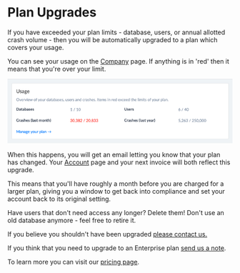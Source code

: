 # Plan Upgrades

If you have exceeded your plan limits - database, users, or annual allotted crash volume - then you will be automatically upgraded to a plan which covers your usage.

You can see your usage on the [Company](https://app.bugsplat.com/v2/company) page. If anything is in 'red' then it means that you're over your limit.

![Company Plan Usage](../../.gitbook/assets/company-plan-usage.png)

When this happens, you will get an email letting you know that your plan has changed. Your [Account](https://app.bugsplat.com/v2/account) page and your next invoice will both reflect this upgrade.

This means that you'll have roughly a month before you are charged for a larger plan, giving you a window to get back into compliance and set your account back to its original setting.

Have users that don't need access any longer? Delete them! Don't use an old database anymore - feel free to retire it.

If you believe you shouldn't have been upgraded [please contact us.](mailto:sales@bugsplat.com)

If you think that you need to upgrade to an Enterprise plan [send us a note](mailto:sales@bugsplat.com).

To learn more you can visit our [pricing page](https://www.bugsplat.com/pricing).

